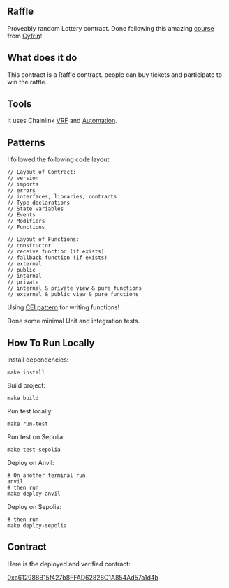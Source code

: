 ## Raffle

Proveably random Lottery contract. Done following this amazing [course](https://updraft.cyfrin.io/courses/foundry/smart-contract-lottery/recap) from [Cyfrin](https://updraft.cyfrin.io/)!

## What does it do

This contract is a Raffle contract. people can buy tickets and participate to win the raffle.

## Tools

It uses Chainlink [VRF](https://docs.chain.link/vrf) and [Automation](https://automation.chain.link/).

## Patterns

I followed the following code layout:

```
// Layout of Contract:
// version
// imports
// errors
// interfaces, libraries, contracts
// Type declarations
// State variables
// Events
// Modifiers
// Functions

// Layout of Functions:
// constructor
// receive function (if exists)
// fallback function (if exists)
// external
// public
// internal
// private
// internal & private view & pure functions
// external & public view & pure functions
```

Using [CEI pattern](https://fravoll.github.io/solidity-patterns/checks_effects_interactions.html) for writing functions!

Done some minimal Unit and integration tests.

## How To Run Locally

Install dependencies:

```
make install
```

Build project:

```
make build
```

Run test locally:

```
make run-test
```

Run test on Sepolia:

```
make test-sepolia
```

Deploy on Anvil:

```
# On another terminal run
anvil
# then run
make deploy-anvil
```

Deploy on Sepolia:

```
# then run
make deploy-sepolia
```

## Contract

Here is the deployed and verified contract:

[0xa612988B15f427b8FFAD62828C1A854Ad57a1d4b](https://sepolia.etherscan.io/address/0xa612988b15f427b8ffad62828c1a854ad57a1d4b)
